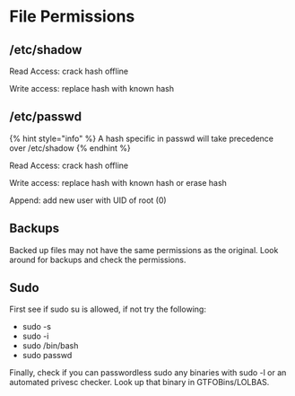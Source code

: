# File Permissions

## /etc/shadow

Read Access: crack hash offline

Write access: replace hash with known hash

## /etc/passwd

{% hint style="info" %}
A hash specific in passwd will take precedence over /etc/shadow
{% endhint %}

Read Access: crack hash offline

Write access: replace hash with known hash or erase hash

Append: add new user with UID of root \(0\)

## Backups

Backed up files may not have the same permissions as the original. Look around for backups and check the permissions.

## Sudo

First see if sudo su is allowed, if not try the following:

* sudo -s
* sudo -i
* sudo /bin/bash
* sudo passwd

Finally, check if you can passwordless sudo any binaries with sudo -l or an automated privesc checker. Look up that binary in GTFOBins/LOLBAS.



